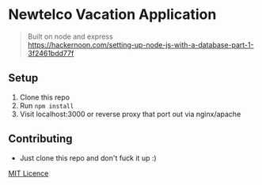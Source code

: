 # Newtelco Vacation Application  

> Built on node and express  
> https://hackernoon.com/setting-up-node-js-with-a-database-part-1-3f2461bdd77f

## Setup  

1. Clone this repo  
2. Run `npm install`  
3. Visit localhost:3000 or reverse proxy that port out via nginx/apache  

## Contributing  

- Just clone this repo and don't fuck it up :) 

[MIT Licence](https://opensource.org/licenses/MIT)  
